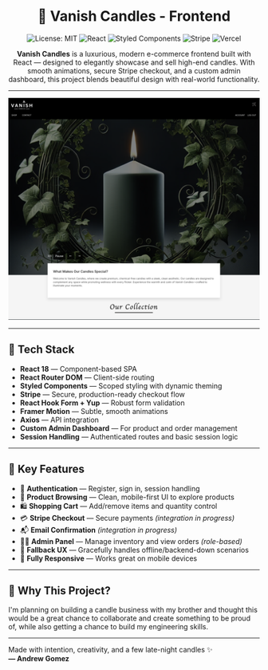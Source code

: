 <h1 align="center">🔧 Vanish Candles - Frontend </h1>

<p align="center">
  <img src="https://img.shields.io/badge/License-MIT-yellow.svg" alt="License: MIT" />
  <img src="https://img.shields.io/badge/Built%20With-React-61DAFB?logo=react&logoColor=black" alt="React" />
  <img src="https://img.shields.io/badge/Styled--Components-DB7093?logo=styled-components&logoColor=white" alt="Styled Components" />
  <img src="https://img.shields.io/badge/Checkout-Stripe-635BFF?logo=stripe&logoColor=white" alt="Stripe" />
  <img src="https://img.shields.io/badge/Hosting-Vercel-black?logo=vercel" alt="Vercel" />
</p>

<p align="center"><strong>Vanish Candles</strong> is a luxurious, modern e-commerce frontend built with React — designed to elegantly showcase and sell high-end candles. With smooth animations, secure Stripe checkout, and a custom admin dashboard, this project blends beautiful design with real-world functionality.</p>

---

<p align="center">
  <img src="./src/assets/appscreenshot.png" alt="Vanish Candles Screenshot" width="600"/>
</p>

---

## 🧱 Tech Stack

- **React 18** — Component-based SPA
- **React Router DOM** — Client-side routing
- **Styled Components** — Scoped styling with dynamic theming
- **Stripe** — Secure, production-ready checkout flow
- **React Hook Form + Yup** — Robust form validation
- **Framer Motion** — Subtle, smooth animations
- **Axios** — API integration
- **Custom Admin Dashboard** — For product and order management
- **Session Handling** — Authenticated routes and basic session logic

---

## 🛒 Key Features

- 🔐 **Authentication** — Register, sign in, session handling
- 🔧 **Product Browsing** — Clean, mobile-first UI to explore products
- 🛍️ **Shopping Cart** — Add/remove items and quantity control
- 💳 **Stripe Checkout** — Secure payments _(integration in progress)_
- 📬 **Email Confirmation** _(integration in progress)_
- 🧑‍💼 **Admin Panel** — Manage inventory and view orders _(role-based)_
- 🔄 **Fallback UX** — Gracefully handles offline/backend-down scenarios
- 📱 **Fully Responsive** — Works great on mobile devices

---

## 🎯 Why This Project?

I'm planning on building a candle business with my brother and thought this would be a great chance to collaborate and create something to be proud of, while also getting a chance to build my engineering skills.

---

Made with intention, creativity, and a few late-night candles ✨  
**— Andrew Gomez**
